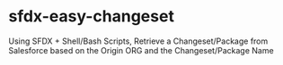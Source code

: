 # sfdx-easy-changeset
Using SFDX + Shell/Bash Scripts, Retrieve a Changeset/Package from Salesforce based on the Origin ORG and the Changeset/Package Name

